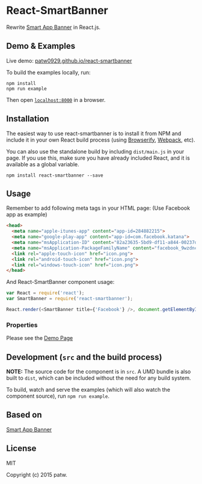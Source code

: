 # React-SmartBanner

Rewrite [Smart App Banner](https://github.com/kudago/smart-app-banner) in React.js.


## Demo & Examples

Live demo: [patw0929.github.io/react-smartbanner](http://patw0929.github.io/react-smartbanner/)

To build the examples locally, run:

```
npm install
npm run example
```

Then open [`localhost:8000`](http://localhost:8000) in a browser.


## Installation

The easiest way to use react-smartbanner is to install it from NPM and include it in your own React build process (using [Browserify](http://browserify.org), [Webpack](http://webpack.github.io/), etc).

You can also use the standalone build by including `dist/main.js` in your page. If you use this, make sure you have already included React, and it is available as a global variable.

```
npm install react-smartbanner --save
```


## Usage

Remember to add following meta tags in your HTML page: (Use Facebook app as example)

```html
<head>
  <meta name="apple-itunes-app" content="app-id=284882215">
  <meta name="google-play-app" content="app-id=com.facebook.katana">
  <meta name="msApplication-ID" content="82a23635-5bd9-df11-a844-00237de2db9e">
  <meta name="msApplication-PackageFamilyName" content="facebook_9wzdncrfhv5g">
  <link rel="apple-touch-icon" href="icon.png">
  <link rel="android-touch-icon" href="icon.png">
  <link rel="windows-touch-icon" href="icon.png">
</head>
```

And React-SmartBanner component usage:

```javascript
var React = require('react');
var SmartBanner = require('react-smartbanner');

React.render(<SmartBanner title={'Facebook'} />, document.getElementById('content'));
```

### Properties

Please see the [Demo Page](http://patw0929.github.io/react-smartbanner/)


## Development (`src` and the build process)

**NOTE:** The source code for the component is in `src`. A UMD bundle is also built to `dist`, which can be included without the need for any build system.

To build, watch and serve the examples (which will also watch the component source), run `npm run example`.

## Based on

[Smart App Banner](https://github.com/kudago/smart-app-banner)

## License

MIT

Copyright (c) 2015 patw.
